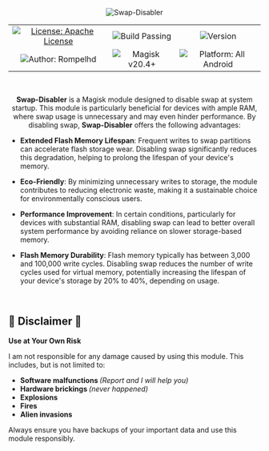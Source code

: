 <p align="center">
    <img src= "https://github.com/your-repo-path/swap-disabler/assets/your-image-id" alt="Swap-Disabler">
</p>

<table align="center">
  <tr>
    <td align="center">
      <a href="https://apache.org/licenses/LICENSE-2.0.txt"><img src="https://img.shields.io/badge/License-Apache%20License-green.svg" alt="License: Apache License"></a>
    </td>
    <td align="center">
      <img src="https://img.shields.io/badge/Build-Passing-green" alt="Build Passing">
    </td>
    <td align="center">
      <img src="https://img.shields.io/badge/Version-v1.0.0-blue" alt="Version">
    </td>
  </tr>
  <tr>
    <td align="center">
      <img src="https://img.shields.io/badge/Author-Rompelhd-red" alt="Author: Rompelhd">
    </td>
    <td align="center">
      <img src="https://img.shields.io/badge/Magisk-v20.4%2B-blue" alt="Magisk v20.4+">
    </td>
    <td align="center">
      <img src="https://img.shields.io/badge/Platform-All Android-green" alt="Platform: All Android">
    </td>
  </tr>
</table>

</br>

<p align="center">
  <strong>Swap-Disabler</strong> is a Magisk module designed to disable swap at system startup. This module is particularly beneficial for devices with ample RAM, where swap usage is unnecessary and may even hinder performance. By disabling swap, <strong>Swap-Disabler</strong> offers the following advantages:

  - **Extended Flash Memory Lifespan**: Frequent writes to swap partitions can accelerate flash storage wear. Disabling swap significantly reduces this degradation, helping to prolong the lifespan of your device's memory.
  
  - **Eco-Friendly**: By minimizing unnecessary writes to storage, the module contributes to reducing electronic waste, making it a sustainable choice for environmentally conscious users.
  
  - **Performance Improvement**: In certain conditions, particularly for devices with substantial RAM, disabling swap can lead to better overall system performance by avoiding reliance on slower storage-based memory.
  
  - **Flash Memory Durability**: Flash memory typically has between 3,000 and 100,000 write cycles. Disabling swap reduces the number of write cycles used for virtual memory, potentially increasing the lifespan of your device's storage by 20% to 40%, depending on usage.

</p>

</br> <h2>🚨 Disclaimer 🚨</h2>

<p><strong>Use at Your Own Risk</strong></p>

<p>I am not responsible for any damage caused by using this module. This includes, but is not limited to:</p>

<ul>
  <strong><li>Software malfunctions </strong><i>(Report and I will help you)</i></li>
  <strong><li>Hardware brickings </strong><i>(never happened)</i></li>
  <strong><li>Explosions</li></strong>
  <strong><li>Fires</li></strong>
  <strong><li>Alien invasions</li></strong>
</ul>

<p>Always ensure you have backups of your important data and use this module responsibly.</p>
